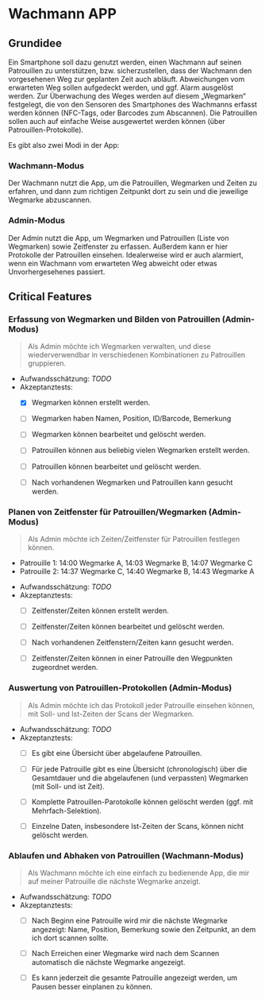 # Wachmann APP
## Grundidee
Ein Smartphone soll dazu genutzt werden, einen Wachmann auf seinen Patrouillen zu unterstützen, bzw. sicherzustellen, dass der Wachmann den vorgesehenen Weg zur geplanten Zeit auch abläuft. 
Abweichungen vom erwarteten Weg sollen aufgedeckt werden, und ggf. Alarm ausgelöst werden.
Zur Überwachung des Weges werden auf diesem „Wegmarken“ festgelegt, die von den Sensoren des Smartphones des Wachmanns erfasst werden können (NFC-Tags, oder Barcodes zum Abscannen).
Die Patrouillen sollen auch auf einfache Weise ausgewertet werden können (über Patrouillen-Protokolle).

Es gibt also zwei Modi in der App:

### Wachmann-Modus
Der Wachmann nutzt die App, um die Patrouillen, Wegmarken und Zeiten zu erfahren, und dann zum richtigen Zeitpunkt dort zu sein und die jeweilige Wegmarke abzuscannen.

### Admin-Modus
Der Admin nutzt die App, um Wegmarken und Patrouillen (Liste von Wegmarken) sowie Zeitfenster zu erfassen. Außerdem kann er hier Protokolle der Patrouillen einsehen. Idealerweise wird er auch alarmiert, wenn ein Wachmann vom erwarteten Weg abweicht oder etwas Unvorhergesehenes passiert.

## Critical Features
### Erfassung von Wegmarken und Bilden von Patrouillen (Admin-Modus)
> Als Admin möchte ich Wegmarken verwalten, und diese wiederverwendbar in verschiedenen Kombinationen zu Patrouillen gruppieren.

- Aufwandsschätzung: *TODO*
- Akzeptanztests:
  - [X] Wegmarken können erstellt werden.
  - [ ] Wegmarken haben Namen, Position, ID/Barcode, Bemerkung
  - [ ] Wegmarken können bearbeitet und gelöscht werden. 
  - [ ] Patrouillen können aus beliebig vielen Wegmarken erstellt werden. 
  - [ ] Patrouillen können bearbeitet und gelöscht werden. 
  - [ ] Nach vorhandenen Wegmarken und Patrouillen kann gesucht werden. 


### Planen von Zeitfenster für Patrouillen/Wegmarken (Admin-Modus)
> Als Admin möchte ich Zeiten/Zeitfenster für Patrouillen festlegen können.

* Patrouille 1: 14:00 Wegmarke A, 14:03 Wegmarke B, 14:07 Wegmarke C
* Patrouille 2: 14:37 Wegmarke C, 14:40 Wegmarke B, 14:43 Wegmarke A

- Aufwandsschätzung: *TODO*
- Akzeptanztests:
  - [ ] Zeitfenster/Zeiten können erstellt werden.
  - [ ] Zeitfenster/Zeiten können bearbeitet und gelöscht werden. 
  - [ ] Nach vorhandenen Zeitfenstern/Zeiten kann gesucht werden. 
  - [ ] Zeitfenster/Zeiten können in einer Patrouille den Wegpunkten zugeordnet werden. 
 

### Auswertung von Patrouillen-Protokollen (Admin-Modus)
> Als Admin möchte ich das Protokoll jeder Patrouille einsehen können, mit Soll- und Ist-Zeiten der Scans der Wegmarken.

- Aufwandsschätzung: *TODO*
- Akzeptanztests:
  - [ ] Es gibt eine Übersicht über abgelaufene Patrouillen.
  - [ ] Für jede Patrouille gibt es eine Übersicht (chronologisch) über die Gesamtdauer und die abgelaufenen (und verpassten) Wegmarken (mit Soll- und ist Zeit).
  - [ ] Komplette Patrouillen-Parotokolle können gelöscht werden (ggf. mit Mehrfach-Selektion).
  - [ ] Einzelne Daten, insbesondere Ist-Zeiten der Scans, können nicht gelöscht werden. 
  

### Ablaufen und Abhaken von Patrouillen (Wachmann-Modus)
> Als Wachmann möchte ich eine einfach zu bedienende App, die mir auf meiner Patrouille die nächste Wegmarke anzeigt.

- Aufwandsschätzung: *TODO*
- Akzeptanztests:
  - [ ] Nach Beginn eine Patrouille wird mir die nächste Wegmarke angezeigt: Name, Position, Bemerkung sowie den Zeitpunkt, an dem ich dort scannen sollte.
  - [ ] Nach Erreichen einer Wegmarke wird nach dem Scannen automatisch die nächste Wegmarke angezeigt.
  - [ ] Es kann jederzeit die gesamte Patrouille angezeigt werden, um Pausen besser einplanen zu können. 
 

